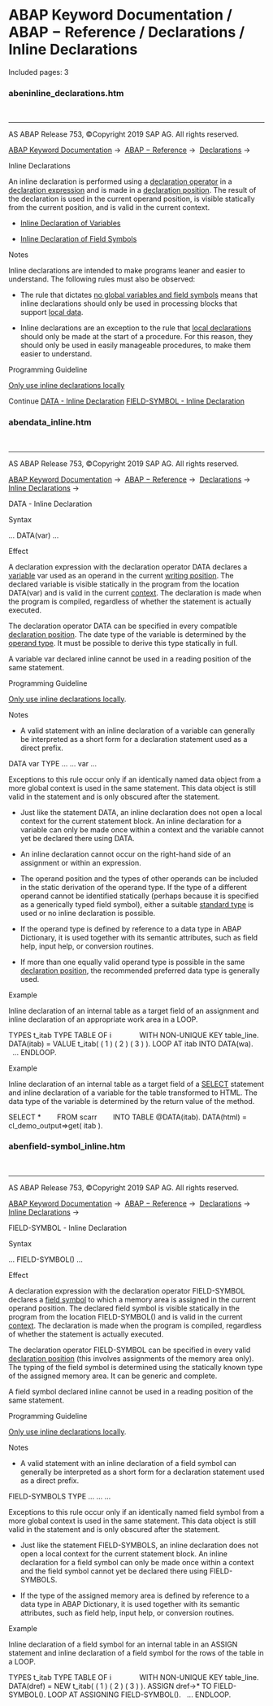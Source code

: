 # ABAP Keyword Documentation / ABAP − Reference / Declarations / Inline Declarations

Included pages: 3


### abeninline_declarations.htm

  

* * *

AS ABAP Release 753, ©Copyright 2019 SAP AG. All rights reserved.

[ABAP Keyword Documentation](https://help.sap.com/doc/abapdocu_753_index_htm/7.53/en-US/abenabap.htm) →  [ABAP − Reference](https://help.sap.com/doc/abapdocu_753_index_htm/7.53/en-US/abenabap_reference.htm) →  [Declarations](https://help.sap.com/doc/abapdocu_753_index_htm/7.53/en-US/abendeclarations.htm) → 

Inline Declarations

An inline declaration is performed using a [declaration operator](https://help.sap.com/doc/abapdocu_753_index_htm/7.53/en-US/abendeclaration_operator_glosry.htm "Glossary Entry") in a [declaration expression](https://help.sap.com/doc/abapdocu_753_index_htm/7.53/en-US/abendeclaration_expression_glosry.htm "Glossary Entry") and is made in a [declaration position](https://help.sap.com/doc/abapdocu_753_index_htm/7.53/en-US/abendeclaration_position_glosry.htm "Glossary Entry"). The result of the declaration is used in the current operand position, is visible statically from the current position, and is valid in the current context.

-   [Inline Declaration of Variables](https://help.sap.com/doc/abapdocu_753_index_htm/7.53/en-US/abendata_inline.htm)

-   [Inline Declaration of Field Symbols](https://help.sap.com/doc/abapdocu_753_index_htm/7.53/en-US/abenfield-symbol_inline.htm)

Notes

Inline declarations are intended to make programs leaner and easier to understand. The following rules must also be observed:

-   The rule that dictates [no global variables and field symbols](https://help.sap.com/doc/abapdocu_753_index_htm/7.53/en-US/abendeclaration_variables_guidl.htm "Guideline") means that inline declarations should only be used in processing blocks that support [local data](https://help.sap.com/doc/abapdocu_753_index_htm/7.53/en-US/abenlocal_data_glosry.htm "Glossary Entry").

-   Inline declarations are an exception to the rule that [local declarations](https://help.sap.com/doc/abapdocu_753_index_htm/7.53/en-US/abenlocal_declar_guidl.htm "Guideline") should only be made at the start of a procedure. For this reason, they should only be used in easily manageable procedures, to make them easier to understand.

Programming Guideline

[Only use inline declarations locally](https://help.sap.com/doc/abapdocu_753_index_htm/7.53/en-US/abendeclaration_inline_guidl.htm "Guideline")

Continue
[DATA - Inline Declaration](https://help.sap.com/doc/abapdocu_753_index_htm/7.53/en-US/abendata_inline.htm)
[FIELD-SYMBOL - Inline Declaration](https://help.sap.com/doc/abapdocu_753_index_htm/7.53/en-US/abenfield-symbol_inline.htm)


### abendata_inline.htm

  

* * *

AS ABAP Release 753, ©Copyright 2019 SAP AG. All rights reserved.

[ABAP Keyword Documentation](https://help.sap.com/doc/abapdocu_753_index_htm/7.53/en-US/abenabap.htm) →  [ABAP − Reference](https://help.sap.com/doc/abapdocu_753_index_htm/7.53/en-US/abenabap_reference.htm) →  [Declarations](https://help.sap.com/doc/abapdocu_753_index_htm/7.53/en-US/abendeclarations.htm) →  [Inline Declarations](https://help.sap.com/doc/abapdocu_753_index_htm/7.53/en-US/abeninline_declarations.htm) → 

DATA - Inline Declaration

Syntax

... DATA(var) ...

Effect

A declaration expression with the declaration operator DATA declares a [variable](https://help.sap.com/doc/abapdocu_753_index_htm/7.53/en-US/abenvariable_glosry.htm "Glossary Entry") var used as an operand in the current [writing position](https://help.sap.com/doc/abapdocu_753_index_htm/7.53/en-US/abenwriting_position_glosry.htm "Glossary Entry"). The declared variable is visible statically in the program from the location DATA(var) and is valid in the current [context](https://help.sap.com/doc/abapdocu_753_index_htm/7.53/en-US/abencontext_2_glosry.htm "Glossary Entry"). The declaration is made when the program is compiled, regardless of whether the statement is actually executed.

The declaration operator DATA can be specified in every compatible [declaration position](https://help.sap.com/doc/abapdocu_753_index_htm/7.53/en-US/abendeclaration_positions.htm). The date type of the variable is determined by the [operand type](https://help.sap.com/doc/abapdocu_753_index_htm/7.53/en-US/abenoperand_type_glosry.htm "Glossary Entry"). It must be possible to derive this type statically in full.

A variable var declared inline cannot be used in a reading position of the same statement.

Programming Guideline

[Only use inline declarations locally](https://help.sap.com/doc/abapdocu_753_index_htm/7.53/en-US/abendeclaration_inline_guidl.htm "Guideline").

Notes

-   A valid statement with an inline declaration of a variable can generally be interpreted as a short form for a declaration statement used as a direct prefix.

DATA var TYPE ...
... var ...

Exceptions to this rule occur only if an identically named data object from a more global context is used in the same statement. This data object is still valid in the statement and is only obscured after the statement.

-   Just like the statement DATA, an inline declaration does not open a local context for the current statement block. An inline declaration for a variable can only be made once within a context and the variable cannot yet be declared there using DATA.

-   An inline declaration cannot occur on the right-hand side of an assignment or within an expression.

-   The operand position and the types of other operands can be included in the static derivation of the operand type. If the type of a different operand cannot be identified statically (perhaps because it is specified as a generically typed field symbol), either a suitable [standard type](https://help.sap.com/doc/abapdocu_753_index_htm/7.53/en-US/abenstandard_type_glosry.htm "Glossary Entry") is used or no inline declaration is possible.

-   If the operand type is defined by reference to a data type in ABAP Dictionary, it is used together with its semantic attributes, such as field help, input help, or conversion routines.

-   If more than one equally valid operand type is possible in the same [declaration position](https://help.sap.com/doc/abapdocu_753_index_htm/7.53/en-US/abendeclaration_positions.htm), the recommended preferred data type is generally used.

Example

Inline declaration of an internal table as a target field of an assignment and inline declaration of an appropriate work area in a LOOP.

TYPES t\_itab TYPE TABLE OF i
             WITH NON-UNIQUE KEY table\_line.
DATA(itab) = VALUE t\_itab( ( 1 ) ( 2 ) ( 3 ) ).
LOOP AT itab INTO DATA(wa).
  ...
ENDLOOP.

Example

Inline declaration of an internal table as a target field of a [SELECT](https://help.sap.com/doc/abapdocu_753_index_htm/7.53/en-US/abapselect.htm) statement and inline declaration of a variable for the table transformed to HTML. The data type of the variable is determined by the return value of the method.

SELECT \*
       FROM scarr
       INTO TABLE @DATA(itab).
DATA(html) = cl\_demo\_output=>get( itab ).


### abenfield-symbol_inline.htm

  

* * *

AS ABAP Release 753, ©Copyright 2019 SAP AG. All rights reserved.

[ABAP Keyword Documentation](https://help.sap.com/doc/abapdocu_753_index_htm/7.53/en-US/abenabap.htm) →  [ABAP − Reference](https://help.sap.com/doc/abapdocu_753_index_htm/7.53/en-US/abenabap_reference.htm) →  [Declarations](https://help.sap.com/doc/abapdocu_753_index_htm/7.53/en-US/abendeclarations.htm) →  [Inline Declarations](https://help.sap.com/doc/abapdocu_753_index_htm/7.53/en-US/abeninline_declarations.htm) → 

FIELD-SYMBOL - Inline Declaration

Syntax

... FIELD-SYMBOL(<fs>) ...

Effect

A declaration expression with the declaration operator FIELD-SYMBOL declares a [field symbol](https://help.sap.com/doc/abapdocu_753_index_htm/7.53/en-US/abenfield_symbol_glosry.htm "Glossary Entry") <fs> to which a memory area is assigned in the current operand position. The declared field symbol is visible statically in the program from the location FIELD-SYMBOL(<fs>) and is valid in the current [context](https://help.sap.com/doc/abapdocu_753_index_htm/7.53/en-US/abencontext_2_glosry.htm "Glossary Entry"). The declaration is made when the program is compiled, regardless of whether the statement is actually executed.

The declaration operator FIELD-SYMBOL can be specified in every valid [declaration position](https://help.sap.com/doc/abapdocu_753_index_htm/7.53/en-US/abendeclaration_positions.htm) (this involves assignments of the memory area only). The typing of the field symbol is determined using the statically known type of the assigned memory area. It can be generic and complete.

A field symbol <fs> declared inline cannot be used in a reading position of the same statement.

Programming Guideline

[Only use inline declarations locally](https://help.sap.com/doc/abapdocu_753_index_htm/7.53/en-US/abendeclaration_inline_guidl.htm "Guideline").

Notes

-   A valid statement with an inline declaration of a field symbol can generally be interpreted as a short form for a declaration statement used as a direct prefix.

FIELD-SYMBOLS <fs> TYPE ...
... <fs> ...

Exceptions to this rule occur only if an identically named field symbol from a more global context is used in the same statement. This data object is still valid in the statement and is only obscured after the statement.

-   Just like the statement FIELD-SYMBOLS, an inline declaration does not open a local context for the current statement block. An inline declaration for a field symbol can only be made once within a context and the field symbol cannot yet be declared there using FIELD-SYMBOLS.

-   If the type of the assigned memory area is defined by reference to a data type in ABAP Dictionary, it is used together with its semantic attributes, such as field help, input help, or conversion routines.

Example

Inline declaration of a field symbol for an internal table in an ASSIGN statement and inline declaration of a field symbol for the rows of the table in a LOOP.

TYPES t\_itab TYPE TABLE OF i
             WITH NON-UNIQUE KEY table\_line.
DATA(dref) = NEW t\_itab( ( 1 ) ( 2 ) ( 3 ) ).
ASSIGN dref->\* TO FIELD-SYMBOL(<itab>).
LOOP AT <itab> ASSIGNING FIELD-SYMBOL(<line>).
  ...
ENDLOOP.
